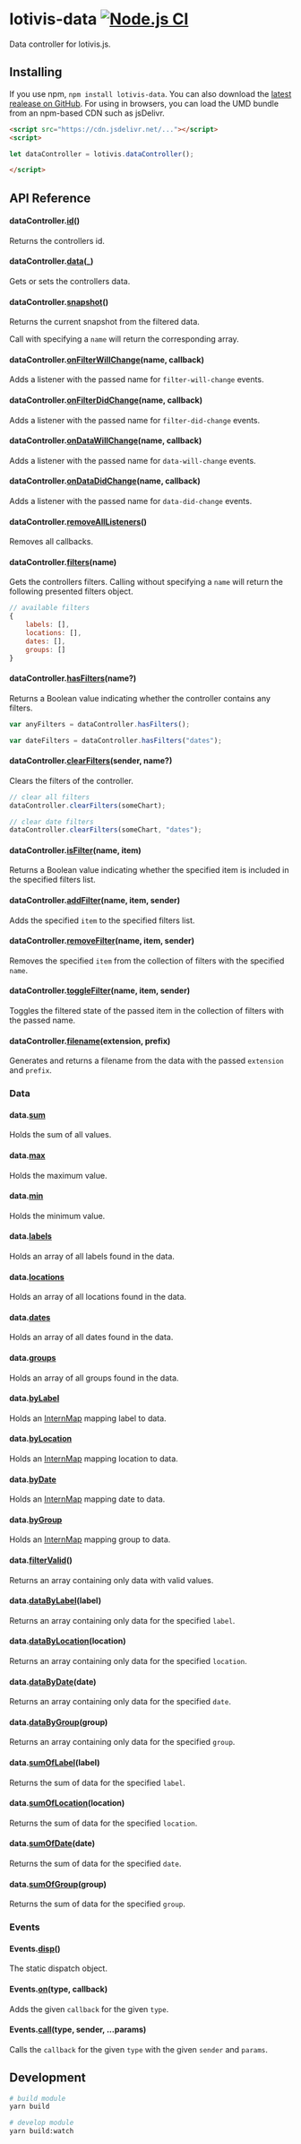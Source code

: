 # lotivis-data [![Node.js CI](https://github.com/lukasdanckwerth/lotivis-data/actions/workflows/node.js.yml/badge.svg?branch=main)](https://github.com/lukasdanckwerth/lotivis-data/actions/workflows/node.js.yml)

Data controller for lotivis.js.

## Installing

If you use npm, `npm install lotivis-data`. You can also download the [latest realease on GitHub](https://github.com/lukasdanckwerth/lotivis-data/releases/latest). For using in browsers, you can load the UMD bundle from an npm-based CDN such as jsDelivr.

```html
<script src="https://cdn.jsdelivr.net/..."></script>
<script>

let dataController = lotivis.dataController();

</script>

```

## API Reference

#### dataController.**[id](./src/controller.js)**()

Returns the controllers id.

#### dataController.**[data](./src/controller.js)**(_)

Gets or sets the controllers data.

#### dataController.**[snapshot](./src/controller.js)**()

Returns the current snapshot from the filtered data.

Call with specifying a `name` will return the corresponding array.

#### dataController.**[onFilterWillChange](./src/controller.js)**(name, callback)

Adds a listener with the passed name for `filter-will-change` events.

#### dataController.**[onFilterDidChange](./src/controller.js)**(name, callback)

Adds a listener with the passed name for `filter-did-change` events.

#### dataController.**[onDataWillChange](./src/controller.js)**(name, callback)

Adds a listener with the passed name for `data-will-change` events.

#### dataController.**[onDataDidChange](./src/controller.js)**(name, callback)

Adds a listener with the passed name for `data-did-change` events.

#### dataController.**[removeAllListeners](./src/controller.js)**()

Removes all callbacks.

#### dataController.**[filters](./src/controller.js)**(name)

Gets the controllers filters. Calling without specifying a `name` will return the following presented filters object.
```js
// available filters
{
    labels: [],
    locations: [],
    dates: [],
    groups: []
}
```

#### dataController.**[hasFilters](./src/controller.js)**(name?)

Returns a Boolean value indicating whether the controller contains any filters.

```js
var anyFilters = dataController.hasFilters();

var dateFilters = dataController.hasFilters("dates");
```

#### dataController.**[clearFilters](./src/controller.js)**(sender, name?)

Clears the filters of the controller.

```js
// clear all filters
dataController.clearFilters(someChart);

// clear date filters
dataController.clearFilters(someChart, "dates");
```

#### dataController.**[isFilter](./src/controller.js)**(name, item)

Returns a Boolean value indicating whether the specified item is included in the specified filters list.

#### dataController.**[addFilter](./src/controller.js)**(name, item, sender)

Adds the specified `item` to the specified filters list. 

#### dataController.**[removeFilter](./src/controller.js)**(name, item, sender)

Removes the specified `item` from the collection of filters with the specified `name`.

#### dataController.**[toggleFilter](./src/controller.js)**(name, item, sender)

Toggles the filtered state of the passed item in the collection of filters with the passed name.

#### dataController.**[filename](./src/controller.js)**(extension, prefix)

Generates and returns a filename from the data with the passed `extension` and `prefix`.

### Data

#### data.**[sum](./src/controller.js)**

Holds the sum of all values.

#### data.**[max](./src/controller.js)**

Holds the maximum value.

#### data.**[min](./src/controller.js)**

Holds the minimum value.

#### data.**[labels](./src/controller.js)**

Holds an array of all labels found in the data.

#### data.**[locations](./src/controller.js)**

Holds an array of all locations found in the data.

#### data.**[dates](./src/controller.js)**

Holds an array of all dates found in the data.

#### data.**[groups](./src/controller.js)**

Holds an array of all groups found in the data.

#### data.**[byLabel](./src/controller.js)**

Holds an [InternMap](https://github.com/mbostock/internmap) mapping label to data.

#### data.**[byLocation](./src/controller.js)**

Holds an [InternMap](https://github.com/mbostock/internmap) mapping location to data.

#### data.**[byDate](./src/controller.js)**

Holds an [InternMap](https://github.com/mbostock/internmap) mapping date to data.

#### data.**[byGroup](./src/controller.js)**

Holds an [InternMap](https://github.com/mbostock/internmap) mapping group to data.

#### data.**[filterValid](./src/controller.js)**()

Returns an array containing only data with valid values.

#### data.**[dataByLabel](./src/controller.js)**(label)

Returns an array containing only data for the specified `label`.

#### data.**[dataByLocation](./src/controller.js)**(location)

Returns an array containing only data for the specified `location`.

#### data.**[dataByDate](./src/controller.js)**(date)

Returns an array containing only data for the specified `date`.

#### data.**[dataByGroup](./src/controller.js)**(group)

Returns an array containing only data for the specified `group`.

#### data.**[sumOfLabel](./src/controller.js)**(label)

Returns the sum of data for the specified `label`.

#### data.**[sumOfLocation](./src/controller.js)**(location)

Returns the sum of data for the specified `location`.

#### data.**[sumOfDate](./src/controller.js)**(date)

Returns the sum of data for the specified `date`.

#### data.**[sumOfGroup](./src/controller.js)**(group)

Returns the sum of data for the specified `group`.

### Events

#### Events.**[disp](./src/events.js)**()

The static dispatch object.

#### Events.**[on](./src/events.js)**(type, callback)

 Adds the given `callback` for the given `type`. 

#### Events.**[call](./src/events.js)**(type, sender, ...params)

Calls the `callback` for the given `type` with the given `sender` and `params`.

## Development

```bash
# build module
yarn build

# develop module
yarn build:watch
```